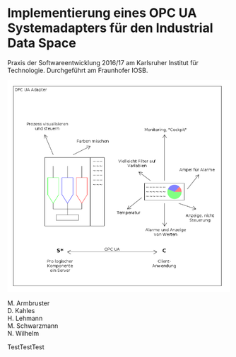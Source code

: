 # Implementierung eines OPC UA Systemadapters für den Industrial Data Space

Praxis der Softwareentwicklung 2016/17 am Karlsruher Institut für Technologie. Durchgeführt am Fraunhofer IOSB.

![Systemskizze](https://github.com/ByteHamster/PSE/blob/master/system-sketch.png)

M. Armbruster  
D. Kahles  
H. Lehmann  
M. Schwarzmann  
N. Wilhelm  

TestTestTest

